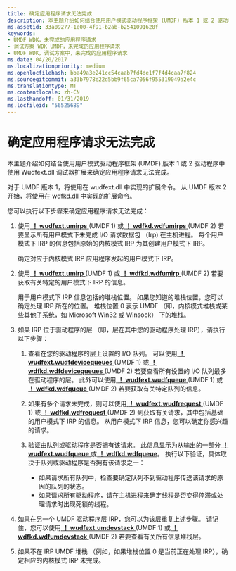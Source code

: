 ```yaml
---
title: 确定应用程序请求无法完成
description: 本主题介绍如何结合使用用户模式驱动程序框架 (UMDF) 版本 1 或 2 驱动程序中使用 Wudfext.dll 调试器扩展来确定应用程序请求无法完成。
ms.assetid: 33a09277-1e00-4f91-b2ab-b2541091628f
keywords:
- UMDF WDK，未完成的应用程序请求
- 调试方案 WDK UMDF，未完成的应用程序请求
- UMDF WDK，调试方案中，未完成的应用程序请求
ms.date: 04/20/2017
ms.localizationpriority: medium
ms.openlocfilehash: bba49a3e241cc54caab7fd4de1f7f4d4caa7f824
ms.sourcegitcommit: a33b7978e22d5bb9f65ca7056f955319049a2e4c
ms.translationtype: MT
ms.contentlocale: zh-CN
ms.lasthandoff: 01/31/2019
ms.locfileid: "56525689"
---
```

# <a name="determining-why-an-application-request-does-not-complete"></a>确定应用程序请求无法完成


本主题介绍如何结合使用用户模式驱动程序框架 (UMDF) 版本 1 或 2 驱动程序中使用 Wudfext.dll 调试器扩展来确定应用程序请求无法完成。

对于 UMDF 版本 1，将使用在 wudfext.dll 中实现的扩展命令。 从 UMDF 版本 2 开始，将使用在 wdfkd.dll 中实现的扩展命令。

您可以执行以下步骤来确定应用程序请求无法完成：

1.  使用[ **！ wudfext.umirps** ](https://msdn.microsoft.com/library/windows/hardware/ff566197) (UMDF 1) 或[ **！ wdfkd.wdfumirps** ](https://msdn.microsoft.com/library/windows/hardware/dn265384) (UMDF 2) 若要显示所有用户模式下未完成 I/O 请求数据包 （Irp) 在主机进程。 每个用户模式下 IRP 的信息包括原始的内核模式 IRP 为其创建用户模式下 IRP。

    确定对应于内核模式 IRP 应用程序发起的用户模式下 IRP。

2.  使用[ **！ wudfext.umirp** ](https://msdn.microsoft.com/library/windows/hardware/ff566195) (UMDF 1) 或[ **！ wdfkd.wdfumirp** ](https://msdn.microsoft.com/library/windows/hardware/dn265383) (UMDF 2) 若要获取有关特定的用户模式下 IRP 的信息。

    用于用户模式下 IRP 信息包括的堆栈位置。 如果您知道的堆栈位置，您可以确定处理 IRP 所在的位置。 堆栈位置 0 表示 UMDF （即，内核模式堆栈或某些其他子系统，如 Microsoft Win32 或 Winsock） 下的堆栈。

3.  如果 IRP 位于驱动程序的层 （即，层在其中您的驱动程序处理 IRP），请执行以下步骤：
    1.  查看在您的驱动程序的层上设置的 I/O 队列。 可以使用[ **！ wudfext.wudfdevicequeues** ](https://msdn.microsoft.com/library/windows/hardware/ff566203) (UMDF 1) 或[ **！ wdfkd.wdfdevicequeues** ](https://msdn.microsoft.com/library/windows/hardware/ff565715) (UMDF 2) 若要查看所有设置的 I/O 队列最多在驱动程序的层。 此外可以使用[ **！ wudfext.wudfqueue** ](https://msdn.microsoft.com/library/windows/hardware/ff566223) (UMDF 1) 或[ **！ wdfkd.wdfqueue** ](https://msdn.microsoft.com/library/windows/hardware/ff566118) (UMDF 2) 若要获取有关特定队列的信息。

    2.  如果有多个请求未完成，则可以使用[ **！ wudfext.wudfrequest** ](https://msdn.microsoft.com/library/windows/hardware/ff566226) (UMDF 1) 或[ **！ wdfkd.wdfrequest** ](https://msdn.microsoft.com/library/windows/hardware/ff566119) (UMDF 2) 到获取有关请求，其中包括基础的用户模式下 IRP 的信息。 从用户模式下 IRP 信息，您可以确定你感兴趣的请求。
    3.  验证由队列或驱动程序是否拥有该请求。 此信息显示为从输出的一部分[ **！ wudfext.wudfqueue** ](https://msdn.microsoft.com/library/windows/hardware/ff566223)或[ **！ wdfkd.wdfqueue**](https://msdn.microsoft.com/library/windows/hardware/ff566118)。 执行以下验证，具体取决于队列或驱动程序是否拥有该请求之一：
        -   如果请求所有队列中，检查要确定队列不到驱动程序传送该请求的原因的队列的状态。
        -   如果请求所有驱动程序，请在主机进程来确定线程是否变得停滞或处理请求时出现死锁的线程。

4.  如果在另一个 UMDF 驱动程序层 IRP，您可以为该层重复上述步骤。 请记住，您可以使用[ **！ wudfext.umdevstack** ](https://msdn.microsoft.com/library/windows/hardware/ff566189) (UMDF 1) 或[ **！ wdfkd.wdfumdevstack** ](https://msdn.microsoft.com/library/windows/hardware/dn265379) (UMDF 2) 若要查看有关所有信息堆栈层。

5.  如果不在 IRP UMDF 堆栈 （例如，如果堆栈位置 0 是当前正在处理 IRP），确定相应的内核模式 IRP 未完成。

 

 





